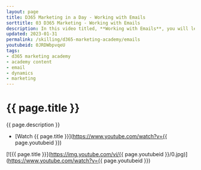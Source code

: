 ```yaml
---
layout: page
title: D365 Marketing in a Day - Working with Emails
sorttitle: 03 D365 Marketing - Working with Emails
description: In this video titled, **Working with Emails**, you will learn the fundamentals of email marketing inside Dynamics 365 Marketing. You will create emails and learn how to personalize content based on audience. 
updated: 2023-01-31
permalink: /skilling/d365-marketing-academy/emails
youtubeid: 0JRDWbpvqeU
tags: 
- d365 marketing academy
- academy content
- email
- dynamics
- marketing
---
```


# {{ page.title }}

{{ page.description }}

* [Watch {{ page.title }}](https://www.youtube.com/watch?v={{ page.youtubeid }})

[![{{ page.title }}](https://img.youtube.com/vi/{{ page.youtubeid }}/0.jpg)](https://www.youtube.com/watch?v={{ page.youtubeid }})
